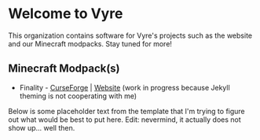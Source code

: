 # Welcome to Vyre

This organization contains software for Vyre's projects such as the website and our Minecraft modpacks. Stay tuned for more!

## Minecraft Modpack(s)
* Finality - [CurseForge](https://www.curseforge.com/minecraft/modpacks/finality) | [Website](https://project-vyre.github.io/mc-web/) (work in progress because Jekyll theming is not cooperating with me)

Below is some placeholder text from the template that I'm trying to figure out what would be best to put here. Edit: nevermind, it actually does not show up... well then.

<!--

**Here are some ideas to get you started:**

🙋‍♀️ A short introduction - what is your organization all about?
🌈 Contribution guidelines - how can the community get involved?
👩‍💻 Useful resources - where can the community find your docs? Is there anything else the community should know?
🍿 Fun facts - what does your team eat for breakfast?
🧙 Remember, you can do mighty things with the power of [Markdown](https://docs.github.com/github/writing-on-github/getting-started-with-writing-and-formatting-on-github/basic-writing-and-formatting-syntax)
-->
